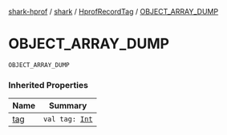 [shark-hprof](../../index.md) / [shark](../index.md) / [HprofRecordTag](index.md) / [OBJECT_ARRAY_DUMP](./-o-b-j-e-c-t_-a-r-r-a-y_-d-u-m-p.md)

# OBJECT_ARRAY_DUMP

`OBJECT_ARRAY_DUMP`

### Inherited Properties

| Name | Summary |
|---|---|
| [tag](tag.md) | `val tag: `[`Int`](https://kotlinlang.org/api/latest/jvm/stdlib/kotlin/-int/index.html) |
